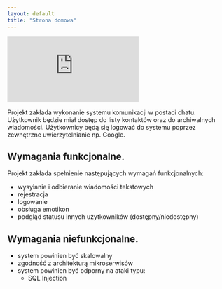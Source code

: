 ```yaml
---
layout: default
title: "Strona domowa"
---
```


<div class="video_wrapper">
<iframe 
    src="https://www.youtube.com/embed/hFOjz7BhsPo"
    frameborder="0"
    allow="accelerometer; autoplay; encrypted-media; gyroscope; picture-in-picture"
    allowfullscreen></iframe>
</div>

Projekt zakłada wykonanie systemu komunikacji w postaci chatu.
Użytkownik będzie miał dostęp do listy kontaktów oraz do archiwalnych wiadomości.
Użytkownicy będą się logować do systemu poprzez zewnętrzne uwierzytelnianie np. Google. 

## Wymagania funkcjonalne.

Projekt zakłada spełnienie następujących wymagań funkcjonalnych:

 - wysyłanie i odbieranie wiadomości tekstowych
 - rejestracja
 - logowanie
 - obsługa emotikon
 - podgląd statusu innych użytkowników (dostępny/niedostępny)

## Wymagania niefunkcjonalne.

 - system powinien być skalowalny
 - zgodność z architekturą mikroserwisów
 - system powinien być odporny na ataki typu:
   - SQL Injection
